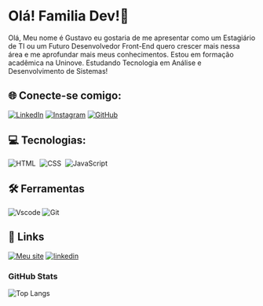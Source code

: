 # Olá! Familia Dev!👋 
Olá, Meu nome é Gustavo eu gostaria de me apresentar como um Estagiário de TI ou um Futuro 
Desenvolvedor Front-End quero crescer mais nessa área e me aprofundar mais meus 
conhecimentos. Estou em formação acadêmica na Uninove. Estudando Tecnologia em Análise e Desenvolvimento de Sistemas!

## 🌐 Conecte-se comigo: 


[![LinkedIn](https://img.shields.io/badge/LinkedIn-000?style=for-the-badge&logo=linkedin&logoColor=0E76A8)](https://www.linkedin.com/in/gustavo-vilela-dos-santos-46440b242/)
[![Instagram](https://img.shields.io/badge/Instagram-000?style=for-the-badge&logo=instagram)](https://www.instagram.com/_guvilela/)
[![GitHub](https://img.shields.io/badge/GitHub-000?style=for-the-badge&logo=GitHub&logoColor=0E76A8)](https://github.com/guvilela09?tab=overview&from=2023-03-01&to=2023-03-31)

## 💻 Tecnologias:

![HTML](https://img.shields.io/badge/-HTML-FF4500?style=for-the-badge&logo=html5&labelColor=0D1117)&nbsp;
![CSS](https://img.shields.io/badge/-CSS-0060FF?style=for-the-badge&logo=CSS3&logoColor=1572B6&labelColor=0D1117)&nbsp;
![JavaScript](https://img.shields.io/badge/-JavaScript-FFFF00?style=for-the-badge&logo=javascript&labelColor=0D1117&textColor=0D1117)&nbsp;

## 🛠 Ferramentas

 <tr>
      <td>
        <img align="center" alt="Vscode" src="https://img.shields.io/badge/Vscode-007ACC?style=for-the-badge&logo=visual-studio-code&logoColor=white">
      </td>
      <td>
      </td>
       <td>
        <img align="center" alt="Git" src="https://img.shields.io/badge/GIT-E44C30?style=for-the-badge&logo=git&logoColor=white">
      </td>
      <td>
      </td>
    </tr>
    <tr>
      
## 🔗 Links

[![Meu site](https://img.shields.io/badge/my_portfolio-000?style=for-the-badge&logo=ko-fi&logoColor=white)](https://cdautopecas.commercesuite.com.br/)
[![linkedin](https://img.shields.io/badge/linkedin-0A66C2?style=for-the-badge&logo=linkedin&logoColor=white)](https://www.linkedin.com/in/davidson-guimaraes1996/)

### GitHub Stats

![Top Langs](https://github-readme-stats-git-masterrstaa-rickstaa.vercel.app/api/top-langs/?username=guvilela09&layout=compact&bg_color=000&border_color=30A3DC&title_color=E94D5F&text_color=FFF)

  

